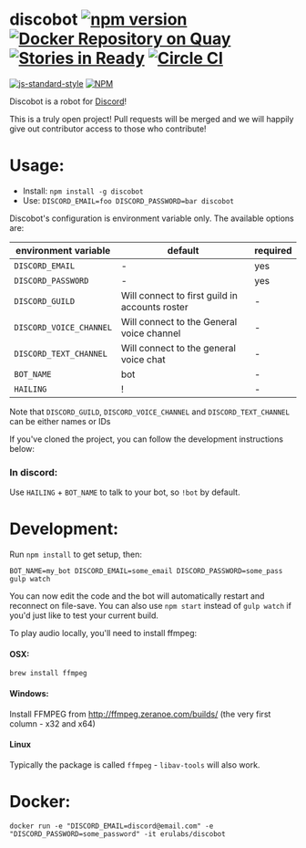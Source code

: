 # discobot [![npm version](https://badge.fury.io/js/discobot.svg)](https://badge.fury.io/js/discobot) [![Docker Repository on Quay](https://quay.io/repository/erulabs/discobot/status "Docker Repository on Quay")](https://quay.io/repository/erulabs/discobot) [![Stories in Ready](https://badge.waffle.io/asdqwex/discobot.svg?label=ready&title=Ready)](http://waffle.io/asdqwex/discobot) [![Circle CI](https://circleci.com/gh/asdqwex/discobot.svg?style=svg)](https://circleci.com/gh/asdqwex/discobot)

[![js-standard-style](https://cdn.rawgit.com/feross/standard/master/badge.svg)](https://github.com/feross/standard)
[![NPM](https://nodei.co/npm/discobot.png?downloads=true&downloadRank=true&stars=true)](https://nodei.co/npm/discobot/)

Discobot is a robot for [Discord](discordapp.com)!

This is a truly open project! Pull requests will be merged and we will happily give out contributor access to those who contribute!

# Usage:
 - Install: `npm install -g discobot`
 - Use: `DISCORD_EMAIL=foo DISCORD_PASSWORD=bar discobot`

Discobot's configuration is environment variable only. The available options are:

|environment variable|default|required|
|---|---|---|
|`DISCORD_EMAIL`| - | yes |
|`DISCORD_PASSWORD`| - | yes |
|`DISCORD_GUILD`| Will connect to first guild in accounts roster | - |
|`DISCORD_VOICE_CHANNEL`| Will connect to the General voice channel | - |
|`DISCORD_TEXT_CHANNEL`| Will connect to the general voice chat | - |
|`BOT_NAME`| bot | - |
|`HAILING`| ! | - |

Note that `DISCORD_GUILD`, `DISCORD_VOICE_CHANNEL` and `DISCORD_TEXT_CHANNEL` can be either names or IDs

If you've cloned the project, you can follow the development instructions below:

### In discord:
Use `HAILING` + `BOT_NAME` to talk to your bot, so `!bot` by default.

# Development:
Run `npm install` to get setup, then:

`BOT_NAME=my_bot DISCORD_EMAIL=some_email DISCORD_PASSWORD=some_pass gulp watch`

You can now edit the code and the bot will automatically restart and reconnect on file-save. You can also use `npm start` instead of `gulp watch` if you'd just like to test your current build.

To play audio locally, you'll need to install ffmpeg:
#### OSX:
`brew install ffmpeg`
#### Windows:
Install FFMPEG from http://ffmpeg.zeranoe.com/builds/ (the very first column - x32 and x64)
#### Linux
Typically the package is called `ffmpeg` - `libav-tools` will also work.

# Docker:
`docker run -e "DISCORD_EMAIL=discord@email.com" -e "DISCORD_PASSWORD=some_password" -it erulabs/discobot`
